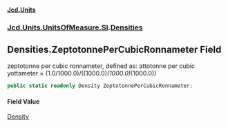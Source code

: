 #### [Jcd.Units](index.md 'index')
### [Jcd.Units.UnitsOfMeasure.SI](Jcd.Units.UnitsOfMeasure.SI.md 'Jcd.Units.UnitsOfMeasure.SI').[Densities](Densities.md 'Jcd.Units.UnitsOfMeasure.SI.Densities')

## Densities.ZeptotonnePerCubicRonnameter Field

zeptotonne per cubic ronnameter, defined as: attotonne per cubic yottameter × (1.0/1000.0)/((1000.0)*(1000.0)*(1000.0))

```csharp
public static readonly Density ZeptotonnePerCubicRonnameter;
```

#### Field Value
[Density](Density.md 'Jcd.Units.UnitTypes.Density')